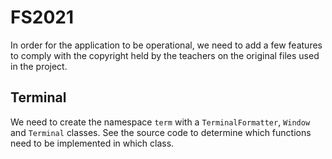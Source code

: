 # FS2021
In order for the application to be operational, we need to add a few features to comply with the copyright held by the teachers on the original files used in the project.

## Terminal
We need to create the namespace `term` with a `TerminalFormatter`, `Window` and `Terminal` classes. See the source code to determine which functions need to be implemented in which class.
